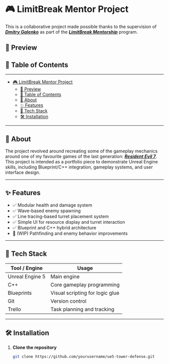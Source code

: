 # 🎮 LimitBreak Mentor Project

This is a collaborative project made possible thanks to the supervision of [***Dmitry Galenko***](https://www.linkedin.com/in/dmitrygalenko/) as part of the [***LimitBreak Mentorship***](https://www.limitbreak.co.uk/) program. 



## 📸 Preview


## 📝 Table of Contents
****
- [🎮 LimitBreak Mentor Project](#-limitbreak-mentor-project)
  - [📸 Preview](#-preview)
  - [📝 Table of Contents](#-table-of-contents)
  - [📖 About](#-about)
  - [✨ Features](#-features)
  - [🧰 Tech Stack](#-tech-stack)
  - [🛠️ Installation](#️-installation)

---

## 📖 About

The project revolved around recreating some of the gameplay mechanics around one of my favourite games of the last generation: [***Resident Evil 7***](https://youtu.be/rxjOFd0YNo0?si=MagHtZ3Wl6_uJcRF). 
This project is intended as a portfolio piece to demonstrate Unreal Engine skills, including Blueprint/C++ integration, gameplay systems, and user interface design.

---

## ✨ Features

- ✅ Modular health and damage system
- ✅ Wave-based enemy spawning
- ✅ Line tracing-based turret placement system
- ✅ Simple UI for resource display and turret interaction
- ✅ Blueprint and C++ hybrid architecture
- 🔄 (WIP) Pathfinding and enemy behavior improvements

---

## 🧰 Tech Stack

| Tool / Engine     | Usage                              |
|------------------|-------------------------------------|
| Unreal Engine 5   | Main engine                        |
| C++               | Core gameplay programming          |
| Blueprints        | Visual scripting for logic glue    |
| Git               | Version control                    |
| Trello            | Task planning and tracking         |

---

## 🛠️ Installation

1. **Clone the repository**
   ```bash
   git clone https://github.com/yourusername/ue5-tower-defense.git
